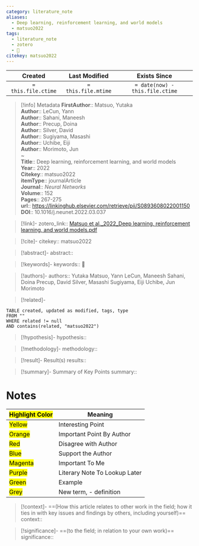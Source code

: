 ```yaml
---
category: literature_note
aliases: 
  - Deep learning, reinforcement learning, and world models
  - matsuo2022
tags:
  - literature_note
  - zotero
  - 🎯
citekey: matsuo2022
---
```


|       Created       |    Last Modified    |          Exists Since           |
| :-----------------: | :-----------------: | :-----------------------------: |
| `= this.file.ctime` | `= this.file.mtime` | `= date(now) - this.file.ctime` |
>[!info] Metadata
> **FirstAuthor**:: Matsuo, Yutaka  
> **Author**:: LeCun, Yann  
> **Author**:: Sahani, Maneesh  
> **Author**:: Precup, Doina  
> **Author**:: Silver, David  
> **Author**:: Sugiyama, Masashi  
> **Author**:: Uchibe, Eiji  
> **Author**:: Morimoto, Jun  
~    
> **Title**:: Deep learning, reinforcement learning, and world models  
> **Year**:: 2022   
> **Citekey**:: matsuo2022  
> **itemType**:: journalArticle  
> **Journal**:: *Neural Networks*  
> **Volume**:: 152   
> **Pages**:: 267-275  
> **url**:: https://linkinghub.elsevier.com/retrieve/pii/S0893608022001150
> **DOI**:: 10.1016/j.neunet.2022.03.037    

> [!link]-
> zotero_link:: [Matsuo et al._2022_Deep learning, reinforcement learning, and world models.pdf](zotero://select/library/items/V9XJBRL4)

> [!cite]-
> citekey:: matsuo2022

> [!abstract]-
> abstract:: 

> [!keywords]-
> keywords:: 🎯

> [!authors]-
> authors:: Yutaka Matsuo, Yann LeCun, Maneesh Sahani, Doina Precup, David Silver, Masashi Sugiyama, Eiji Uchibe, Jun Morimoto

> [!related]-

```dataview
TABLE created, updated as modified, tags, type
FROM ""
WHERE related != null
AND contains(related, "matsuo2022")
```

> [!hypothesis]-
> hypothesis:: 

> [!methodology]- 
> methodology:: 

> [!result]- Result(s) 
> results::

> [!summary]- Summary of Key Points
> summary:: 

# Notes

| <mark class="hltr-grey">Highlight Color</mark> | Meaning                       |
| ---------------------------------------------- | ----------------------------- |
| <mark class="hltr-yellow">Yellow</mark>        | Interesting Point             |
| <mark class="hltr-orange">Orange</mark>        | Important Point By Author     |
| <mark class="hltr-red">Red</mark>              | Disagree with Author          |
| <mark class="hltr-blue">Blue</mark>            | Support the Author            |
| <mark class="hltr-magenta">Magenta</mark>      | Important To Me               |
| <mark class="hltr-purple">Purple</mark>        | Literary Note To Lookup Later |
| <mark class="hltr-green">Green</mark>          | Example                       |
| <mark class="hltr-grey">Grey</mark>            | New term, - definition        |

> [!context]-
> ==(How this article relates to other work in the field; how it ties in with key issues and findings by others, including yourself)==
> context:: 

> [!significance]-
> ==(to the field; in relation to your own work)==
> significance:: 